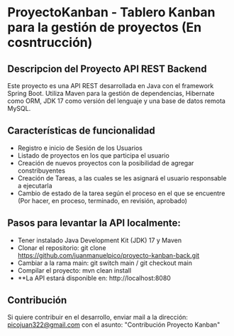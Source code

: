 # ProyectoKanban - Tablero Kanban para la gestión de proyectos (En cosntrucción)
## Descripcion del Proyecto API REST Backend
Este proyecto es una API REST desarrollada en Java con el framework Spring Boot. Utiliza Maven para la gestión de dependencias, Hibernate como ORM, JDK 17 como versión del lenguaje y una base de datos remota MySQL.
## Características de funcionalidad
- Registro e inicio de Sesión de los Usuarios
- Listado de proyectos en los que participa el usuario
- Creación de nuevos proyectos con la posibilidad de agregar constribuyentes
- Creación de Tareas, a las cuales se les asignará el usuario responsable a ejecutarla
- Cambio de estado de la tarea según el proceso en el que se encuentre (Por hacer, en proceso, terminado, en revisión, aprobado)
## Pasos para levantar la API localmente:
- Tener instalado Java Development Kit (JDK) 17 y Maven
- Clonar el repositorio: git clone https://github.com/juanmanuelpico/proyecto-kanban-back.git
- Cambiar a la rama main: git switch main / git checkout main
- Compilar el proyecto: mvn clean install
- **La API estará disponible en: http://localhost:8080
## Contribución
Si quiere contribuir en el desarrollo, enviar mail a la dirección: picojuan322@gmail.com con el asunto: "Contribución Proyecto Kanban"

